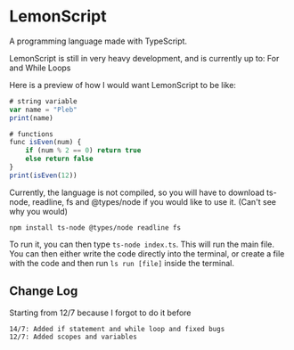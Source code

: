 # LemonScript
A programming language made with TypeScript.

LemonScript is still in very heavy development, and is currently up to: For and While Loops

Here is a preview of how I would want LemonScript to be like:
```js
# string variable
var name = "Pleb"
print(name)

# functions
func isEven(num) {
    if (num % 2 == 0) return true
    else return false
}
print(isEven(12))
```

Currently, the language is not compiled, so you will have to download ts-node, readline, fs and @types/node if you would like to use it. (Can't see why you would)

```npm install ts-node @types/node readline fs```

To run it, you can then type ```ts-node index.ts```. This will run the main file. You can then either write the code directly into the terminal, or create a file with the code and then run ```ls run [file]``` inside the terminal. 

## Change Log
Starting from 12/7 because I forgot to do it before
```
14/7: Added if statement and while loop and fixed bugs
12/7: Added scopes and variables
```